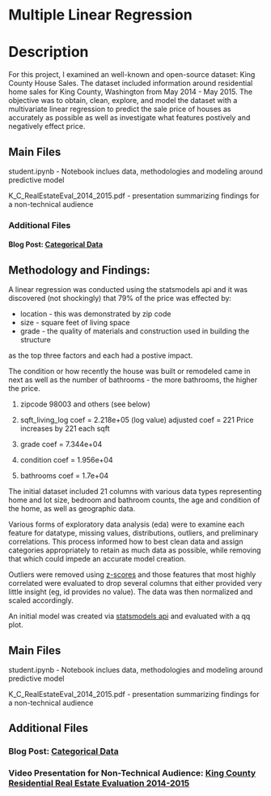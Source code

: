 # Multiple Linear Regression 

# Description

For this project, I examined an well-known and open-source dataset: King County House Sales.  The dataset included information around residential home sales for King County, Washington from May 2014 - May 2015.  The objective was to obtain, clean, explore, and model the dataset with a multivariate linear regression to predict the sale price of houses as accurately as possible as well as investigate what features postively and negatively effect price.  

## Main Files

student.ipynb - Notebook inclues data, methodologies and modeling around predictive model

K_C_RealEstateEval_2014_2015.pdf - presentation summarizing findings for a non-technical audience

### Additional Files

#### Blog Post: [Categorical Data](https://andiosika.github.io/categorical_data)

## Methodology and Findings:
A linear regression was conducted using the statsmodels api and it was discovered (not shockingly) that 79% of the price was effected by:

* location - this was demonstrated by zip code
* size - square feet of living space
* grade - the quality of materials and construction used in building the structure

as the top three factors and each had a postive impact.  

The condition or how recently the house was built or remodeled came in next as well as the number of bathrooms - the more bathrooms, the higher the price.

1) zipcode 98003 and others (see below)

2) sqft_living_log coef = 2.218e+05 (log value) adjusted coef = 221 Price increases by 221 each sqft

3) grade coef = 7.344e+04

4) condition coef = 1.956e+04

5) bathrooms coef = 1.7e+04


The initial dataset included 21 columns with various data types representing home and lot size, bedroom and bathroom counts, the age and condition of the home, as well as geographic data.

Various forms of exploratory data analysis (eda) were to examine each feature for datatype, missing values, distributions, outliers, and preliminary correlations.  This process informed how to best clean data and assign categories appropriately to retain as much data as possible, while removing that which could impede an accurate model creation.   

Outliers were removed using [z-scores](https://www.statisticshowto.com/probability-and-statistics/z-score/) and those features that most highly correlated were evaluated to drop several columns that either provided very little insight (eg, id provides no value).  The data was then normalized and scaled accordingly.  

An initial model was created via [statsmodels api](https://www.statsmodels.org/stable/index.html) and evaluated with a qq plot.  


## Main Files

student.ipynb - Notebook inclues data, methodologies and modeling around predictive model

K_C_RealEstateEval_2014_2015.pdf - presentation summarizing findings for a non-technical audience

## Additional Files

### Blog Post: [Categorical Data](https://andiosika.github.io/categorical_data)

### Video Presentation for Non-Technical Audience: [King County Residential Real Estate Evaluation 2014-2015](https://github.com/andiosika/Multivariate-linear-regression-for-predicting-home-prices/blob/master/zoom_0.mp4)
